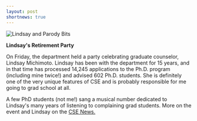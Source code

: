 ```yaml
---
layout: post
shortnews: true
---
```


<div class="col-xs-4 pull-right">
<img src="{{ site.base }}/img/lindsay-party.jpg" alt="Lindsay and Parody Bits"
       class="img-thumbnail">
</div>

**Lindsay's Retirement Party**

On Friday, the department held a party celebrating graduate counselor,
Lindsay Michimoto. Lindsay has been with the department for 15 years,
and in that time has processed 14,245 applications to the
Ph.D. program (including mine twice!) and advised 602
Ph.D. students. She is definitely one of the very unique features of
CSE and is probably responsible for me going to grad school at all.

A few PhD students (not me!)  sang a musical number dedicated to
Lindsay's many years of listening to complaining grad students. More
on the event and Lindsay on the [CSE
News.](https://news.cs.washington.edu/2015/01/10/cses-2015/)